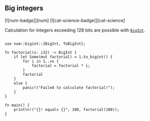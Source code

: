 ## Big integers

[![num-badge]][num] [![cat-science-badge]][cat-science]

Calculation for integers exceeding 128 bits are possible with [`BigInt`].

```rust,edition2018

use num::bigint::{BigInt, ToBigInt};

fn factorial(x: i32) -> BigInt {
    if let Some(mut factorial) = 1.to_bigint() {
        for i in 1..=x {
            factorial = factorial * i;
        }
        factorial
    }
    else {
        panic!("Failed to calculate factorial!");
    }
}

fn main() {
    println!("{}! equals {}", 100, factorial(100));
}
```

[`BigInt`]: https://docs.rs/num/0.2.0/num/struct.BigInt.html